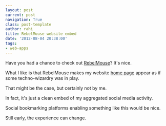 ```yaml
---
layout: post
current: post
navigation: True
class: post-template
author: rahi
title: RebelMouse website embed
date: '2012-08-04 20:38:00'
tags:
- web-apps
---
```


Have you had a chance to check out [RebelMouse](http://www.rebelmouse.com/)? It's nice.

What I like is that RebelMouse makes my website [home page](http://www.rahidelvi.ca/) appear as if some techno-wizardry was in play.

That might be the case, but certainly not by me.

In fact, it's just a clean embed of my aggregated social media activity.

Social bookmarking platforms enabling something like this would be nice.

Still early, the experience can change.
